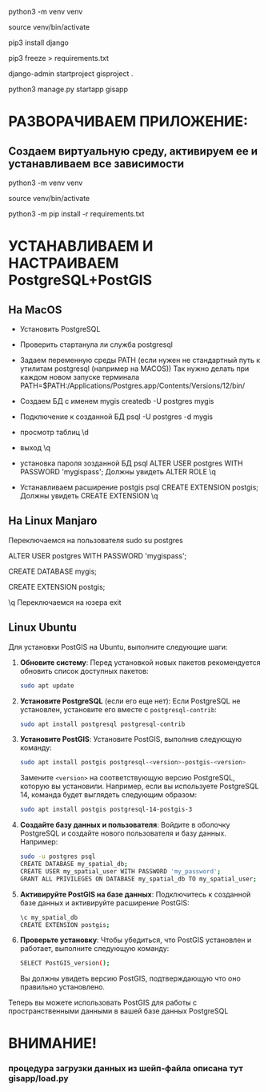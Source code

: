 python3 -m venv venv

source venv/bin/activate

pip3 install django

pip3 freeze > requirements.txt

django-admin startproject gisproject .

python3 manage.py startapp gisapp



# РАЗВОРАЧИВАЕМ ПРИЛОЖЕНИЕ:

Создаем виртуальную среду, активируем ее и устанавливаем все зависимости
---
python3 -m venv venv

source venv/bin/activate

python3 -m pip install -r requirements.txt


# УСТАНАВЛИВАЕМ И НАСТРАИВАЕМ PostgreSQL+PostGIS

## На MacOS

- Установить PostgreSQL

- Проверить стартанула ли служба postgresql

- Задаем переменную среды PATH (если нужен не стандартный путь к утилитам postgresql (например на MACOS))
Так нужно делать при каждом новом запуске терминала 
PATH=$PATH:/Applications/Postgres.app/Contents/Versions/12/bin/

- Создаем БД с именем mygis
createdb -U postgres mygis

- Подключение к созданной БД
psql -U postgres -d mygis

- просмотр таблиц 
\d

- выход 
\q

- установка пароля зозданной БД
psql
ALTER USER postgres WITH PASSWORD 'mygispass';
Должны увидеть
ALTER ROLE
\q

- Устанавливаем расширение postgis
psql
CREATE EXTENSION postgis;
Должны увидеть CREATE EXTENSION
\q

## На Linux Manjaro

Переключаемся на пользователя
sudo su postgres

ALTER USER postgres WITH PASSWORD 'mygispass';

CREATE DATABASE mygis;

CREATE EXTENSION postgis;

\q
Переключаемся на юзера
exit



## Linux Ubuntu 

Для установки PostGIS на Ubuntu, выполните следующие шаги:

1. **Обновите систему**:
   Перед установкой новых пакетов рекомендуется обновить список доступных пакетов:
   ```bash
   sudo apt update
   ```

2. **Установите PostgreSQL** (если его еще нет):
   Если PostgreSQL не установлен, установите его вместе с `postgresql-contrib`:
   ```bash
   sudo apt install postgresql postgresql-contrib
   ```

3. **Установите PostGIS**:
   Установите PostGIS, выполнив следующую команду:
   ```bash
   sudo apt install postgis postgresql-<version>-postgis-<version>
   ```
   Замените `<version>` на соответствующую версию PostgreSQL, которую вы установили. Например, если вы используете PostgreSQL 14, команда будет выглядеть следующим образом:
   ```bash
   sudo apt install postgis postgresql-14-postgis-3
   ```

4. **Создайте базу данных и пользователя**:
   Войдите в оболочку PostgreSQL и создайте нового пользователя и базу данных. Например:
   ```bash
   sudo -u postgres psql
   CREATE DATABASE my_spatial_db;
   CREATE USER my_spatial_user WITH PASSWORD 'my_password';
   GRANT ALL PRIVILEGES ON DATABASE my_spatial_db TO my_spatial_user;
   ```

5. **Активируйте PostGIS на базе данных**:
   Подключитесь к созданной базе данных и активируйте расширение PostGIS:
   ```bash
   \c my_spatial_db
   CREATE EXTENSION postgis;
   ```

6. **Проверьте установку**:
   Чтобы убедиться, что PostGIS установлен и работает, выполните следующую команду:
   ```bash
   SELECT PostGIS_version();
   ```
   Вы должны увидеть версию PostGIS, подтверждающую что оно правильно установлено.

Теперь вы можете использовать PostGIS для работы с пространственными данными в вашей базе данных PostgreSQL 

# ВНИМАНИЕ! 
### процедура загрузки данных из шейп-файла описана тут gisapp/load.py
